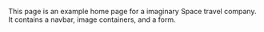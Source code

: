 This page is an example home page for a imaginary Space travel company. 
It contains a navbar, image containers, and a form.
